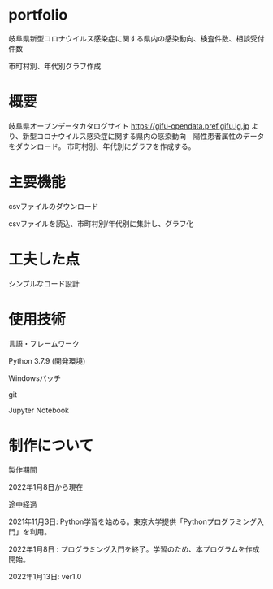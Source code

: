 # portfolio

岐阜県新型コロナウイルス感染症に関する県内の感染動向、検査件数、相談受付件数

市町村別、年代別グラフ作成

# 概要
岐阜県オープンデータカタログサイト
https://gifu-opendata.pref.gifu.lg.jp
より、新型コロナウイルス感染症に関する県内の感染動向　陽性患者属性のデータをダウンロード。
市町村別、年代別にグラフを作成する。


# 主要機能

csvファイルのダウンロード

csvファイルを読込、市町村別/年代別に集計し、グラフ化


# 工夫した点

シンプルなコード設計


# 使用技術

言語・フレームワーク

Python 3.7.9 (開発環境)

Windowsバッチ

git

Jupyter Notebook


# 制作について

製作期間

2022年1月8日から現在


途中経過

2021年11月3日: Python学習を始める。東京大学提供「Pythonプログラミング入門」を利用。

2022年1月8日 : プログラミング入門を終了。学習のため、本プログラムを作成開始。

2022年1月13日: ver1.0
